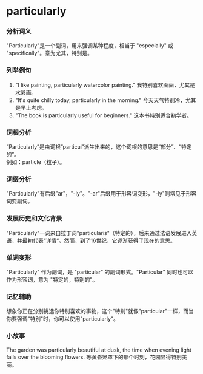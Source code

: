 # particularly

### 分析词义

  

"Particularly"是一个副词，用来强调某种程度，相当于 "especially" 或 "specifically"。意为尤其，特别是。

  

### 列举例句

  

1.  "I like painting, particularly watercolor painting." 我特别喜欢画画，尤其是水彩画。
2.  "It's quite chilly today, particularly in the morning." 今天天气特别冷，尤其是早上考虑。
3.  "The book is particularly useful for beginners." 这本书特别适合初学者。

  

### 词根分析

  

“Particularly”是由词根“particul”派生出来的，这个词根的意思是“部分”、“特定的”。  
例如：particle（粒子）。

  

### 词缀分析

  

"Particularly"有后缀"ar"，"-ly"。"-ar"后缀用于形容词变形，"-ly"则常见于形容词变副词。

  

### 发展历史和文化背景

  

"Particularly"一词来自拉丁词"particularis"（特定的），后来通过法语发展进入英语，并最初代表“详情“。然而，到了16世纪，它逐渐获得了现在的意思。

  

### 单词变形

  

"Particularly" 作为副词，是 "particular" 的副词形式。"Particular" 同时也可以作为形容词，意为 "特定的，特别的"。

  

### 记忆辅助

  

想象你正在分别挑选你特别喜欢的事物，这个"特别"就像"particular"一样，而当你要强调"特别"时，你可以使用"particularly"。

  

### 小故事

  

The garden was particularly beautiful at dusk, the time when evening light falls over the blooming flowers. 等黄昏笼罩下的那个时刻，花园显得特别美丽。
